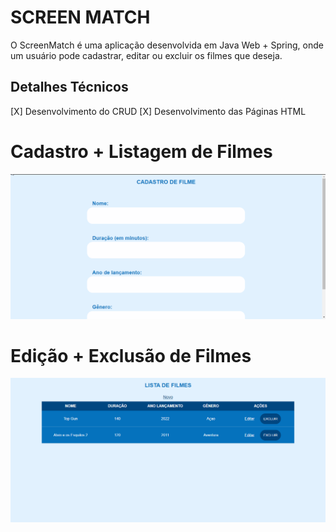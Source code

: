 # SCREEN MATCH

O ScreenMatch é uma aplicação desenvolvida em Java Web + Spring, onde um usuário pode cadastrar, editar ou excluir os filmes 
que deseja. 

## Detalhes Técnicos 

[X] Desenvolvimento do CRUD 
[X] Desenvolvimento das Páginas HTML

# Cadastro + Listagem de Filmes 

![GIF](./assets/gif1.gif)

# Edição + Exclusão de Filmes 

![GIF](./assets/gif2.gif)
